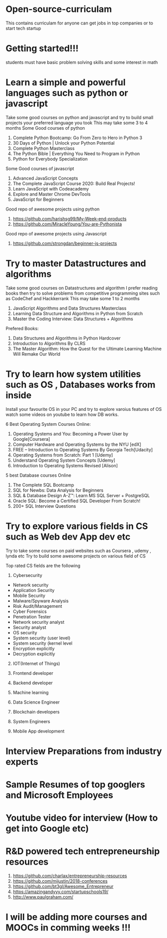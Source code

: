 
# Open-source-curriculam
This contains curriculam for anyone can get jobs in top companies or to start tech startup

# Getting started!!!

students must have basic problem solving skills and some interest in math

# Learn a simple and powerful languages such as python or javascript

Take some good courses on python and javascript and try to build small projects your preferred language you took 
This may take some 3 to 4 months
Some Good courses of python

1. Complete Python Bootcamp: Go From Zero to Hero in Python 3
2. 30 Days of Python | Unlock your Python Potential
3. Complete Python Masterclass
4. The Python Bible | Everything You Need to Program in Python
5. Python for Everybody Specialization 

Some Good courses of javascript

1. Advanced JavaScript Concepts
2. The Complete JavaScript Course 2020: Build Real Projects!
3. Learn JavaScript with Codeacademy
4. Explore and Master Chrome DevTools
5. JavaScript for Beginners

Good repo of awesome projects using python 

1. https://github.com/harishsg99/My-Week-end-products 
2. https://github.com/MiracleYoung/You-are-Pythonista


Good repo of awesome projects using Javascript

1. https://github.com/strongdan/beginner-js-projects

# Try to master Datastructures and algorithms

Take some good courses on Datastructures and algorithm I prefer reading books then try to solve problems from competitive programming sites such as CodeChef and Hackkerrank
This may take some 1 to 2 months

1. JavaScript Algorithms and Data Structures Masterclass
2. Learning Data Structure and Algorithms in Python from Scratch
3. Master the Coding Interview: Data Structures + Algorithms

Prefered Books:
1. Data Structures and Algorithms in Python Hardcover
2. Introduction to Algorithms By CLRS
3. The Master Algorithm: How the Quest for the Ultimate Learning Machine Will Remake Our World

# Try to learn how system utilities such as OS , Databases works from inside 

Install your favourite OS in your PC and try to explore varoius features of OS 
watch some videos on youtube to learn how DB works.

6 Best Operating System Courses Online:

1. Operating Systems and You: Becoming a Power User by Google[Coursera]
2. Computer Hardware and Operating Systems by the NYU [edX]
3. FREE – Introduction to Operating Systems By Georgia Tech[Udacity]
4. Operating Systems from Scratch: Part 1 [Udemy]
5. Understand Operating System Concepts [Udemy]
6.  Introduction to Operating Systems Revised [Alison]

5 best Database courses Online

1. The Complete SQL Bootcamp
2. SQL for Newbs: Data Analysis for Beginners
3. SQL & Database Design A-Z™: Learn MS SQL Server + PostgreSQL
4. Oracle SQL: Become a Certified SQL Developer From Scratch!
5. 200+ SQL Interview Questions

# Try to explore various fields in CS such as Web dev App dev etc
Try to take some courses on paid websites such as Coursera , udemy , lynda etc
Try to build some awesome projects on various field of CS

Top rated CS fields are the following 

1. Cybersecurity
  * Network security
  * Application Security
  * Mobile Security
  *  Malware/Spyware Analysis
  * Risk Audit/Management
  * Cyber Forensics
  * Penetration Tester
  * Network security analyst
  * Security analyst
  * OS security
  * System security (user level)
  * System security (kernel level
  * Encryption explicitly
  * Decryption explicitly
2. IOT(Internet of Things)

3. Frontend developer

4. Backend  developer
5. Machine learning
6. Data Science Engineer
7. Blockchain developers
8. System Engineers
9. Mobile App development

# Interview Preparations from industry experts
 
# Sample Resumes of top googlers and Microsoft Employees

# Youtube video for interview (How to get into Google etc)

# R&D powered tech entrepreneurship resources
1. https://github.com/charlax/entrepreneurship-resources
2. https://github.com/mijustin/2018-conferences
3. https://github.com/bt3gl/Awesome_Entrepreneur
4. https://amazingandyyy.com/startupschools19/
5. http://www.paulgraham.com/

# I will be adding more courses and MOOCs in comming weeks !!!

